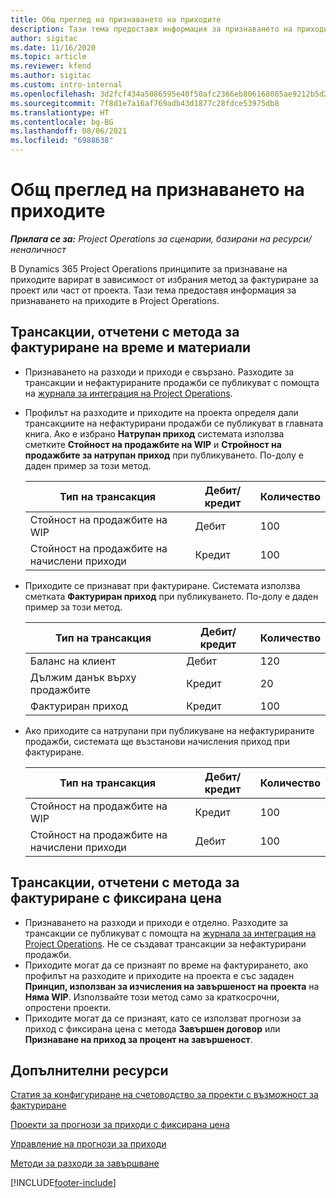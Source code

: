 ```yaml
---
title: Общ преглед на признаването на приходите
description: Тази тема предоставя информация за признаването на приходите в Project Operations.
author: sigitac
ms.date: 11/16/2020
ms.topic: article
ms.reviewer: kfend
ms.author: sigitac
ms.custom: intro-internal
ms.openlocfilehash: 3d2fcf434a5086595e40f50afc2366eb806168085ae9212b5d25e3e9bd02e2c6
ms.sourcegitcommit: 7f8d1e7a16af769adb43d1877c28fdce53975db8
ms.translationtype: HT
ms.contentlocale: bg-BG
ms.lasthandoff: 08/06/2021
ms.locfileid: "6988638"
---
```

# <a name="revenue-recognition-overview"></a>Общ преглед на признаването на приходите

_**Прилага се за:** Project Operations за сценарии, базирани на ресурси/неналичност_

В Dynamics 365 Project Operations принципите за признаване на приходите варират в зависимост от избрания метод за фактуриране за проект или част от проекта. Тази тема предоставя информация за признаването на приходите в Project Operations.

## <a name="transactions-accounted-using-time-and-material-billing-method"></a>Трансакции, отчетени с метода за фактуриране на време и материали

- Признаването на разходи и приходи е свързано. Разходите за трансакции и нефактурираните продажби се публикуват с помощта на [журнала за интеграция на Project Operations](../project-accounting/project-operations-integration-journal.md).
- Профилът на разходите и приходите на проекта определя дали трансакциите на нефактурирани продажби се публикуват в главната книга. Ако е избрано **Натрупан приход** системата използва сметките **Стойност на продажбите на WIP** и **Стройност на продажбите за натрупан приход** при публикуването. По-долу е даден пример за този метод.  

  | Тип на трансакция | Дебит/кредит | Количество |
  | --- | --- | --- |
  | Стойност на продажбите на WIP | Дебит | 100 |
  | Стойност на продажбите на начислени приходи | Кредит | 100 |

- Приходите се признават при фактуриране. Системата използва сметката **Фактуриран приход** при публикуването. По-долу е даден пример за този метод.  

  | Тип на трансакция | Дебит/кредит | Количество |
  | --- | --- | --- |
  | Баланс на клиент | Дебит | 120 |
  | Дължим данък върху продажбите | Кредит | 20 |
  | Фактуриран приход | Кредит | 100 |

- Ако приходите са натрупани при публикуване на нефактурираните продажби, системата ще възстанови начисления приход при фактуриране.

  | Тип на трансакция | Дебит/кредит | Количество |
  | --- | --- | --- |
  | Стойност на продажбите на WIP | Кредит | 100 |
  | Стойност на продажбите на начислени приходи | Дебит | 100 |

## <a name="transactions-accounted-using-the-fixed-price-billing-method"></a>Трансакции, отчетени с метода за фактуриране с фиксирана цена

- Признаването на разходи и приходи е отделно. Разходите за трансакции се публикуват с помощта на [журнала за интеграция на Project Operations](../project-accounting/project-operations-integration-journal.md). Не се създават трансакции за нефактурирани продажби.
- Приходите могат да се признаят по време на фактурирането, ако профилът на разходите и приходите на проекта е със зададен **Принцип, използван за изчисления на завършеност на проекта** на **Няма WIP**. Използвайте този метод само за краткосрочни, опростени проекти.
- Приходите могат да се признаят, като се използват прогнози за приход с фиксирана цена с метода **Завършен договор** или **Признаване на приход за процент на завършеност**.

## <a name="additional-resources"></a>Допълнителни ресурси
[Статия за конфигуриране на счетоводство за проекти с възможност за фактуриране](../project-accounting/configure-accounting-billable-projects.md)

[Проекти за прогнози за приходи с фиксирана цена](rev-rec-percentage-completion-method.md)

[Управление на прогнози за приходи](rev-rec-completed-contract-method.md)

[Методи за разходи за завършване](cost-complete-methods.md)


[!INCLUDE[footer-include](../includes/footer-banner.md)]